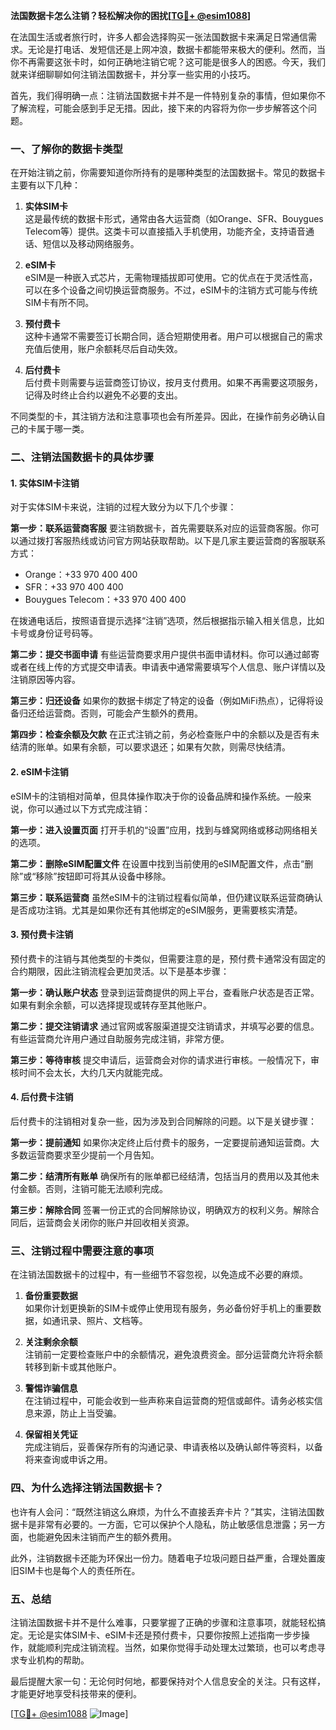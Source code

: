 **法国数据卡怎么注销？轻松解决你的困扰[[TG💪+ @esim1088](https://t.me/s/esim1088)]**

在法国生活或者旅行时，许多人都会选择购买一张法国数据卡来满足日常通信需求。无论是打电话、发短信还是上网冲浪，数据卡都能带来极大的便利。然而，当你不再需要这张卡时，如何正确地注销它呢？这可能是很多人的困惑。今天，我们就来详细聊聊如何注销法国数据卡，并分享一些实用的小技巧。

首先，我们得明确一点：注销法国数据卡并不是一件特别复杂的事情，但如果你不了解流程，可能会感到手足无措。因此，接下来的内容将为你一步步解答这个问题。

### 一、了解你的数据卡类型

在开始注销之前，你需要知道你所持有的是哪种类型的法国数据卡。常见的数据卡主要有以下几种：

1. **实体SIM卡**  
   这是最传统的数据卡形式，通常由各大运营商（如Orange、SFR、Bouygues Telecom等）提供。这类卡可以直接插入手机使用，功能齐全，支持语音通话、短信以及移动网络服务。

2. **eSIM卡**  
   eSIM是一种嵌入式芯片，无需物理插拔即可使用。它的优点在于灵活性高，可以在多个设备之间切换运营商服务。不过，eSIM卡的注销方式可能与传统SIM卡有所不同。

3. **预付费卡**  
   这种卡通常不需要签订长期合同，适合短期使用者。用户可以根据自己的需求充值后使用，账户余额耗尽后自动失效。

4. **后付费卡**  
   后付费卡则需要与运营商签订协议，按月支付费用。如果不再需要这项服务，记得及时终止合约以避免不必要的支出。

不同类型的卡，其注销方法和注意事项也会有所差异。因此，在操作前务必确认自己的卡属于哪一类。

### 二、注销法国数据卡的具体步骤

#### 1. 实体SIM卡注销

对于实体SIM卡来说，注销的过程大致分为以下几个步骤：

**第一步：联系运营商客服**
要注销数据卡，首先需要联系对应的运营商客服。你可以通过拨打客服热线或访问官方网站获取帮助。以下是几家主要运营商的客服联系方式：
- Orange：+33 970 400 400
- SFR：+33 970 400 400
- Bouygues Telecom：+33 970 400 400

在拨通电话后，按照语音提示选择“注销”选项，然后根据指示输入相关信息，比如卡号或身份证号码等。

**第二步：提交书面申请**
有些运营商要求用户提供书面申请材料。你可以通过邮寄或者在线上传的方式提交申请表。申请表中通常需要填写个人信息、账户详情以及注销原因等内容。

**第三步：归还设备**
如果你的数据卡绑定了特定的设备（例如MiFi热点），记得将设备归还给运营商。否则，可能会产生额外的费用。

**第四步：检查余额及欠款**
在正式注销之前，务必检查账户中的余额以及是否有未结清的账单。如果有余额，可以要求退还；如果有欠款，则需尽快结清。

#### 2. eSIM卡注销

eSIM卡的注销相对简单，但具体操作取决于你的设备品牌和操作系统。一般来说，你可以通过以下方式完成注销：

**第一步：进入设置页面**
打开手机的“设置”应用，找到与蜂窝网络或移动网络相关的选项。

**第二步：删除eSIM配置文件**
在设置中找到当前使用的eSIM配置文件，点击“删除”或“移除”按钮即可将其从设备中移除。

**第三步：联系运营商**
虽然eSIM卡的注销过程看似简单，但仍建议联系运营商确认是否成功注销。尤其是如果你还有其他绑定的eSIM服务，更需要核实清楚。

#### 3. 预付费卡注销

预付费卡的注销与其他类型的卡类似，但需要注意的是，预付费卡通常没有固定的合约期限，因此注销流程会更加灵活。以下是基本步骤：

**第一步：确认账户状态**
登录到运营商提供的网上平台，查看账户状态是否正常。如果有剩余余额，可以选择提现或转存至其他账户。

**第二步：提交注销请求**
通过官网或客服渠道提交注销请求，并填写必要的信息。有些运营商允许用户通过自助服务完成注销，非常方便。

**第三步：等待审核**
提交申请后，运营商会对你的请求进行审核。一般情况下，审核时间不会太长，大约几天内就能完成。

#### 4. 后付费卡注销

后付费卡的注销相对复杂一些，因为涉及到合同解除的问题。以下是关键步骤：

**第一步：提前通知**
如果你决定终止后付费卡的服务，一定要提前通知运营商。大多数运营商要求至少提前一个月告知。

**第二步：结清所有账单**
确保所有的账单都已经结清，包括当月的费用以及其他未付金额。否则，注销可能无法顺利完成。

**第三步：解除合同**
签署一份正式的合同解除协议，明确双方的权利义务。解除合同后，运营商会关闭你的账户并回收相关资源。

### 三、注销过程中需要注意的事项

在注销法国数据卡的过程中，有一些细节不容忽视，以免造成不必要的麻烦。

1. **备份重要数据**  
   如果你计划更换新的SIM卡或停止使用现有服务，务必备份好手机上的重要数据，如通讯录、照片、文档等。

2. **关注剩余余额**  
   注销前一定要检查账户中的余额情况，避免浪费资金。部分运营商允许将余额转移到新卡或其他账户。

3. **警惕诈骗信息**  
   在注销过程中，可能会收到一些声称来自运营商的短信或邮件。请务必核实信息来源，防止上当受骗。

4. **保留相关凭证**  
   完成注销后，妥善保存所有的沟通记录、申请表格以及确认邮件等资料，以备将来查询或申诉之用。

### 四、为什么选择注销法国数据卡？

也许有人会问：“既然注销这么麻烦，为什么不直接丢弃卡片？”其实，注销法国数据卡是非常有必要的。一方面，它可以保护个人隐私，防止敏感信息泄露；另一方面，也能避免因未注销而产生的额外费用。

此外，注销数据卡还能为环保出一份力。随着电子垃圾问题日益严重，合理处置废旧SIM卡也是每个人的责任所在。

### 五、总结

注销法国数据卡并不是什么难事，只要掌握了正确的步骤和注意事项，就能轻松搞定。无论是实体SIM卡、eSIM卡还是预付费卡，只要你按照上述指南一步步操作，就能顺利完成注销流程。当然，如果你觉得手动处理太过繁琐，也可以考虑寻求专业机构的帮助。

最后提醒大家一句：无论何时何地，都要保持对个人信息安全的关注。只有这样，才能更好地享受科技带来的便利。

[[TG💪+ @esim1088](https://t.me/s/esim1088) ![Image](https://i.postimg.cc/4NQfJmqS/Snipaste-2025-05-13-00-14-12.png)]